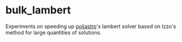# bulk_lambert

Experiments on speeding up [poliastro](https://github.com/poliastro/poliastro)'s lambert solver based on Izzo's method for large quantities of solutions.
